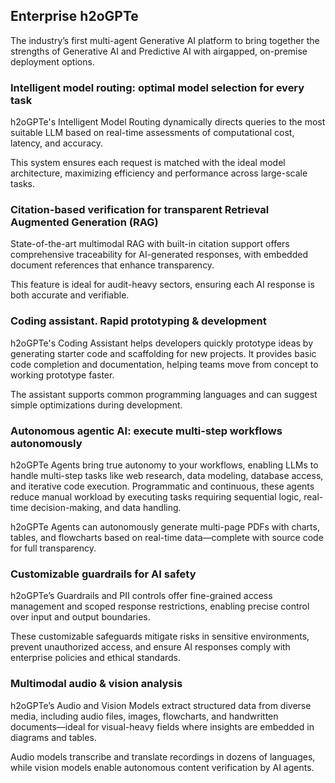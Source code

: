 ## Enterprise h2oGPTe

The industry’s first multi-agent Generative AI platform to bring together the strengths of Generative AI and Predictive AI with airgapped, on-premise deployment options.

### Intelligent model routing: optimal model selection for every task

h2oGPTe's Intelligent Model Routing dynamically directs queries to the most suitable LLM based on real-time assessments of computational cost, latency, and accuracy. 

This system ensures each request is matched with the ideal model architecture, maximizing efficiency and performance across large-scale tasks.

### Citation-based verification for transparent Retrieval Augmented Generation (RAG)

State-of-the-art multimodal RAG with built-in citation support offers comprehensive traceability for AI-generated responses, with embedded document references that enhance transparency. 

This feature is ideal for audit-heavy sectors, ensuring each AI response is both accurate and verifiable.

### Coding assistant. Rapid prototyping & development

h2oGPTe's Coding Assistant helps developers quickly prototype ideas by generating starter code and scaffolding for new projects. It provides basic code completion and documentation, helping teams move from concept to working prototype faster. 

The assistant supports common programming languages and can suggest simple optimizations during development.

### Autonomous agentic AI: execute multi-step workflows autonomously

h2oGPTe Agents bring true autonomy to your workflows, enabling LLMs to handle multi-step tasks like web research, data modeling, database access, and iterative code execution. Programmatic and continuous, these agents reduce manual workload by executing tasks requiring sequential logic, real-time decision-making, and data handling. 

h2oGPTe Agents can autonomously generate multi-page PDFs with charts, tables, and flowcharts based on real-time data—complete with source code for full transparency.

### Customizable guardrails for AI safety

h2oGPTe’s Guardrails and PII controls offer fine-grained access management and scoped response restrictions, enabling precise control over input and output boundaries. 

These customizable safeguards mitigate risks in sensitive environments, prevent unauthorized access, and ensure AI responses comply with enterprise policies and ethical standards.

### Multimodal audio & vision analysis

h2oGPTe’s Audio and Vision Models extract structured data from diverse media, including audio files, images, flowcharts, and handwritten documents—ideal for visual-heavy fields where insights are embedded in diagrams and tables. 

Audio models transcribe and translate recordings in dozens of languages, while vision models enable autonomous content verification by AI agents.


